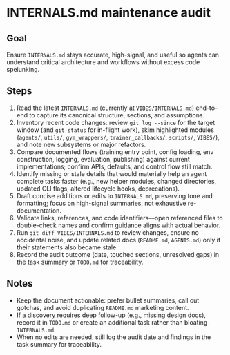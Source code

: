 # INTERNALS.md maintenance audit

## Goal
Ensure `INTERNALS.md` stays accurate, high-signal, and useful so agents can understand critical architecture and workflows without excess code spelunking.

## Steps
1. Read the latest `INTERNALS.md` (currently at `VIBES/INTERNALS.md`) end-to-end to capture its canonical structure, sections, and assumptions.
2. Inventory recent code changes: review `git log --since` for the target window (and `git status` for in-flight work), skim highlighted modules (`agents/`, `utils/`, `gym_wrappers/`, `trainer_callbacks/`, `scripts/`, `VIBES/`), and note new subsystems or major refactors.
3. Compare documented flows (training entry point, config loading, env construction, logging, evaluation, publishing) against current implementations; confirm APIs, defaults, and control flow still match.
4. Identify missing or stale details that would materially help an agent complete tasks faster (e.g., new helper modules, changed directories, updated CLI flags, altered lifecycle hooks, deprecations).
5. Draft concise additions or edits to `INTERNALS.md`, preserving tone and formatting; focus on high-signal summaries, not exhaustive re-documentation.
6. Validate links, references, and code identifiers—open referenced files to double-check names and confirm guidance aligns with actual behavior.
7. Run `git diff VIBES/INTERNALS.md` to review changes, ensure no accidental noise, and update related docs (`README.md`, `AGENTS.md`) only if their statements also became stale.
8. Record the audit outcome (date, touched sections, unresolved gaps) in the task summary or `TODO.md` for traceability.

## Notes
- Keep the document actionable: prefer bullet summaries, call out gotchas, and avoid duplicating `README.md` marketing content.
- If a discovery requires deep follow-up (e.g., missing design docs), record it in `TODO.md` or create an additional task rather than bloating `INTERNALS.md`.
- When no edits are needed, still log the audit date and findings in the task summary for traceability.
